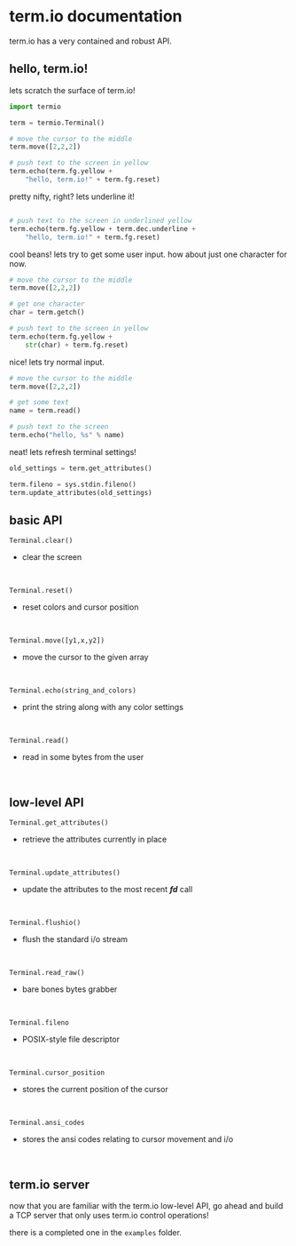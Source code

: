 # term.io documentation
term.io has a very contained and robust API. 

## hello, term.io!
lets scratch the surface of term.io!
```python
import termio

term = termio.Terminal()

# move the cursor to the middle
term.move([2,2,2])

# push text to the screen in yellow
term.echo(term.fg.yellow + 
    "hello, term.io!" + term.fg.reset)
```
pretty nifty, right? lets underline it!
```python

# push text to the screen in underlined yellow
term.echo(term.fg.yellow + term.dec.underline + 
    "hello, term.io!" + term.fg.reset)
```
cool beans! lets try to get some user input. how about
just one character for now.
```python
# move the cursor to the middle
term.move([2,2,2])

# get one character
char = term.getch()

# push text to the screen in yellow
term.echo(term.fg.yellow + 
    str(char) + term.fg.reset)
```
nice! lets try normal input.
```python
# move the cursor to the middle
term.move([2,2,2])

# get some text
name = term.read()

# push text to the screen
term.echo("hello, %s" % name)
```
neat! lets refresh terminal settings!
```python
old_settings = term.get_attributes()

term.fileno = sys.stdin.fileno()
term.update_attributes(old_settings)
```

## basic API
```Terminal.clear()```
* clear the screen
<br>

```Terminal.reset()```
* reset colors and cursor position
<br>

```Terminal.move([y1,x,y2])```
* move the cursor to the given array
<br>

```Terminal.echo(string_and_colors)```
* print the string along with any color settings
<br>

```Terminal.read()```
* read in some bytes from the user
<br>

## low-level API
```Terminal.get_attributes()```
* retrieve the attributes currently in place
<br>

```Terminal.update_attributes()```
* update the attributes to the most recent ***fd*** call
<br>

```Terminal.flushio()```
* flush the standard i/o stream
<br>

```Terminal.read_raw()```
* bare bones bytes grabber
<br>

```Terminal.fileno```
* POSIX-style file descriptor
<br>

```Terminal.cursor_position```
* stores the current position of the cursor
<br>

```Terminal.ansi_codes```
* stores the ansi codes relating to cursor movement and i/o
<br>

## term.io server
now that you are familiar with the term.io low-level API, go ahead
and build a TCP server that only uses term.io control operations!

there is a completed one in the `examples` folder.




